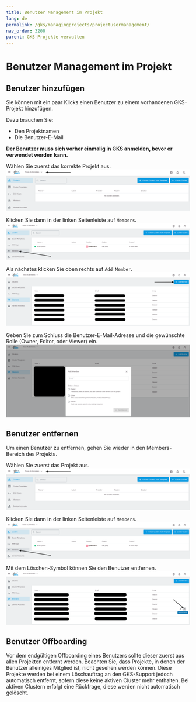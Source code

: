 ```yaml
---
title: Benutzer Management im Projekt
lang: de
permalink: /gks/managingprojects/projectusermanagement/
nav_order: 3200
parent: GKS-Projekte verwalten
---
```

<!-- LTeX:  language=de-DE -->
# Benutzer Management im Projekt

## Benutzer hinzufügen

Sie können mit ein paar Klicks einen Benutzer zu einem vorhandenen GKS-Projekt hinzufügen.

Dazu brauchen Sie:

* Den Projektnamen
* Die Benutzer-E-Mail

**Der Benutzer muss sich vorher einmalig in GKS anmelden, bevor er verwendet werden kann.**

Wählen Sie zuerst das korrekte Projekt aus.
![Projekt selektieren](select_project.png)

Klicken Sie dann in der linken Seitenleiste auf `Members`.
![Members](select_members.png)

Als nächstes klicken Sie oben rechts auf `Add Member`.
![Add New member](add_member.png)

Geben Sie zum Schluss die Benutzer-E-Mail-Adresse und die gewünschte Rolle (Owner, Editor, oder Viewer) ein.
![Add Member Role](add_member_role.png)

## Benutzer entfernen

Um einen Benutzer zu entfernen, gehen Sie wieder in den Members-Bereich des Projekts.

Wählen Sie zuerst das Projekt aus.
![Projekt selektieren](select_project.png)

Klicken Sie dann in der linken Seitenleiste auf `Members`.
![Members](select_members.png)

Mit dem Löschen-Symbol können Sie den Benutzer entfernen.
![RemoveMember](remove-user.png)

## Benutzer Offboarding

Vor dem endgültigen Offboarding eines Benutzers sollte dieser zuerst aus allen Projekten entfernt werden.
Beachten Sie, dass Projekte, in denen der Benutzer alleiniges Mitglied ist, nicht gesehen werden können. Diese Projekte werden bei einem Löschauftrag an den GKS-Support jedoch automatisch entfernt, sofern diese keine aktiven Cluster mehr enthalten. Bei aktiven Clustern erfolgt eine Rückfrage, diese werden nicht automatisch gelöscht.

